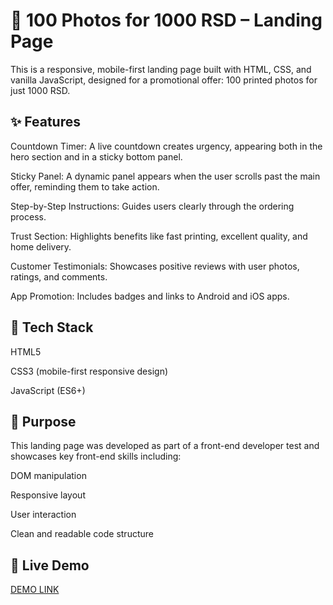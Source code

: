# 📸 100 Photos for 1000 RSD – Landing Page
This is a responsive, mobile-first landing page built with HTML, CSS, and vanilla JavaScript, designed for a promotional offer: 100 printed photos for just 1000 RSD.

## ✨ Features
Countdown Timer: A live countdown creates urgency, appearing both in the hero section and in a sticky bottom panel.

Sticky Panel: A dynamic panel appears when the user scrolls past the main offer, reminding them to take action.

Step-by-Step Instructions: Guides users clearly through the ordering process.

Trust Section: Highlights benefits like fast printing, excellent quality, and home delivery.

Customer Testimonials: Showcases positive reviews with user photos, ratings, and comments.

App Promotion: Includes badges and links to Android and iOS apps.

## 📱 Tech Stack
HTML5

CSS3 (mobile-first responsive design)

JavaScript (ES6+)


## 🎯 Purpose
This landing page was developed as part of a front-end developer test and showcases key front-end skills including:

DOM manipulation

Responsive layout

User interaction

Clean and readable code structure

## 🧪 Live Demo

[DEMO LINK](https://AndreaTkachuk.github.io/Photos-upwork/)

